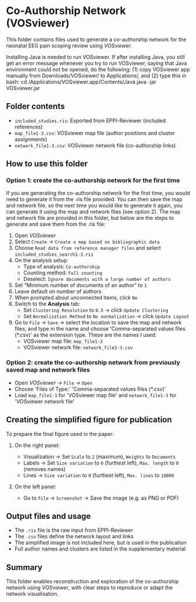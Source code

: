 
# Co-Authorship Network (VOSviewer)

This folder contains files used to generate a co-authorship network for the neonatal EEG pain scoping review using *VOSviewer*.

Installing Java is needed to run VOSviewer. If after installing Java, you still get an error message whenever you try to run VOSviewer, saying that Java environment could not be opened, do the following: 
(1) copy VOSviewer app manually from Downloads/VOSviewer/ to Applications/, and 
(2) type this in bash:
cd /Applications/VOSviewer.app/Contents/Java
java -jar VOSviewer.jar

## Folder contents

- `included_studies.ris`: Exported from EPPI-Reviewer (included references)
- `map_file1-3.csv`: VOSviewer map file (author positions and cluster assignments)
- `network_file1-3.csv`: VOSviewer network file (co-authorship links)

## How to use this folder


### Option 1: create the co-authorship network for the first time

If you are generating the co-authorship network for the first time, you would need to generate it from the .ris file provided. You can then save the map and network file, so the next time you would like to generate it again, you can generate it using the map and network files (see option 2). The map and network file are provided in this folder, but below are the steps to generate and save them from the .ris file:

1. Open *VOSviewer*
2. Select `Create` → `Create a map based on bibliographic data`
3. Choose `Read data from reference manager files` and select `included_studies_search1-3.ris`
4. On the analysis setup:
   - Type of analysis: `Co-authorship`
   - Counting method: `Full counting`
   - Deselect: `Ignore documents with a large number of authors`
5. Set “Minimum number of documents of an author” to `1`
6. Leave default on number of authors
7. When prompted about unconnected items, click `No`
8. Switch to the **Analysis** tab:
   - Set `Clustering Resolution` to `0.5` → click `Update Clustering`
   - Set `Normalization Method` to `No normalization` → click `Update Layout`
9. Go to `File` → `Save` → select the location to save the map and network files, and type in the name and choose 'Comma-separated values files (*.csv)' as the extension type. These are the names I used:
   - VOSviewer map file: `map_file1-3`
   - VOSviewer network file: `network_file1-3.csv`

### Option 2: create the co-authorship network from previously saved map and network files

- Open *VOSviewer* → `File` → `Open`
- Choose 'Files of Type:' 'Comma-separated values files (*.csv)'
- Load `map_file1-3` for 'VOSviewer map file' and `network_file1-3` for 'VOSviewer network file'

## Creating the simplified figure for publication

To prepare the final figure used in the paper:

1. On the right panel:
   - Visualization → Set `Scale` to `2` (maximum), `Weights` to `Documents`
   - Labels → Set `Size variation` to `0` (furthest left), `Max. length` to `0` (removes names)
   - Lines → `Size variation` to `0` (furthest left), `Max. lines` to `10000`

2. On the left panel:
   - Go to `File` → `Screenshot` → Save the image (e.g. as PNG or PDF)

## Output files and usage

- The `.ris` file is the raw input from EPPI-Reviewer
- The `.csv` files define the network layout and links
- The simplified image is not included here, but is used in the publication
- Full author names and clusters are listed in the supplementary material

## Summary

This folder enables reconstruction and exploration of the co-authorship network using *VOSviewer*, with clear steps to reproduce or adapt the network visualisation.
